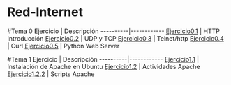 # Red-Internet

#Tema 0
Ejercicio | Descripción
----------|------------
[Ejercicio0.1](/ActividadesTema0/HTTP_Introduction.md) | HTTP Introducción
[Ejercicio0.2](/ActividadesTema0/UDP_TCP.md) | UDP y TCP
[Ejercicio0.3](/ActividadesTema0/Telnet_http.md) | Telnet/http
[Ejercicio0.4](/ActividadesTema0/cURL.md) | Curl
[Ejercicio0.5](/ActividadesTema0/docPython-1.md) | Python Web Server


#Tema 1
Ejercicio | Descripción
----------|------------
[Ejercicio1.1](/ActividadesTema1/tema1Act1.md) | Instalación de Apache en Ubuntu
[Ejercicio1.2](/ActividadesTema1/tema1Act2.md) | Actividades Apache
[Ejercicio1.2.2](/ActividadesTema1/tema1Act2.2.md) | Scripts Apache
